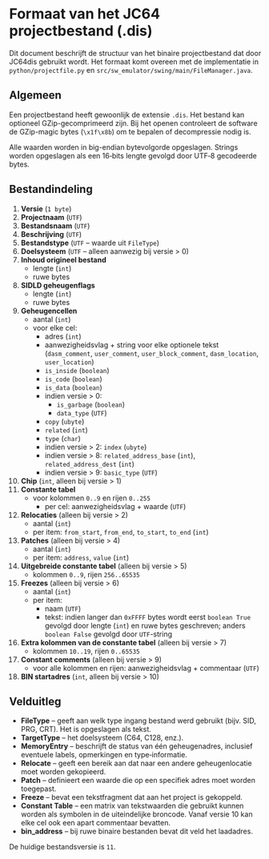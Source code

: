 # Formaat van het JC64 projectbestand (.dis)

Dit document beschrijft de structuur van het binaire projectbestand dat door JC64dis gebruikt wordt. Het formaat komt overeen met de implementatie in `python/projectfile.py` en `src/sw_emulator/swing/main/FileManager.java`.

## Algemeen

Een projectbestand heeft gewoonlijk de extensie `.dis`. Het bestand kan optioneel GZip-gecomprimeerd zijn. Bij het openen controleert de software de GZip-magic bytes (`\x1f\x8b`) om te bepalen of decompressie nodig is.

Alle waarden worden in big-endian bytevolgorde opgeslagen. Strings worden opgeslagen als een 16‑bits lengte gevolgd door UTF‑8 gecodeerde bytes.

## Bestandindeling

1. **Versie** (`1 byte`)
2. **Projectnaam** (`UTF`)
3. **Bestandsnaam** (`UTF`)
4. **Beschrijving** (`UTF`)
5. **Bestandstype** (`UTF` – waarde uit `FileType`)
6. **Doelsysteem** (`UTF` – alleen aanwezig bij versie \> 0)
7. **Inhoud origineel bestand**
   - lengte (`int`)
   - ruwe bytes
8. **SIDLD geheugenflags**
   - lengte (`int`)
   - ruwe bytes
9. **Geheugencellen**
   - aantal (`int`)
   - voor elke cel:
     - adres (`int`)
     - aanwezigheidsvlag + string voor elke optionele tekst (`dasm_comment`, `user_comment`, `user_block_comment`, `dasm_location`, `user_location`)
     - `is_inside` (`boolean`)
     - `is_code` (`boolean`)
     - `is_data` (`boolean`)
     - indien versie \> 0:
       - `is_garbage` (`boolean`)
       - `data_type` (`UTF`)
     - `copy` (`ubyte`)
     - `related` (`int`)
     - `type` (`char`)
     - indien versie \> 2: `index` (`ubyte`)
     - indien versie \> 8: `related_address_base` (`int`), `related_address_dest` (`int`)
     - indien versie \> 9: `basic_type` (`UTF`)
10. **Chip** (`int`, alleen bij versie \> 1)
11. **Constante tabel**
    - voor kolommen `0..9` en rijen `0..255`
      - per cel: aanwezigheidsvlag + waarde (`UTF`)
12. **Relocaties** (alleen bij versie \> 2)
    - aantal (`int`)
    - per item: `from_start`, `from_end`, `to_start`, `to_end` (`int`)
13. **Patches** (alleen bij versie \> 4)
    - aantal (`int`)
    - per item: `address`, `value` (`int`)
14. **Uitgebreide constante tabel** (alleen bij versie \> 5)
    - kolommen `0..9`, rijen `256..65535`
15. **Freezes** (alleen bij versie \> 6)
    - aantal (`int`)
    - per item:
      - naam (`UTF`)
      - tekst: indien langer dan `0xFFFF` bytes wordt eerst `boolean True` gevolgd door lengte (`int`) en ruwe bytes geschreven; anders `boolean False` gevolgd door `UTF`-string
16. **Extra kolommen van de constante tabel** (alleen bij versie \> 7)
    - kolommen `10..19`, rijen `0..65535`
17. **Constant comments** (alleen bij versie \> 9)
    - voor alle kolommen en rijen: aanwezigheidsvlag + commentaar (`UTF`)
18. **BIN startadres** (`int`, alleen bij versie \> 10)

## Velduitleg

- **FileType** – geeft aan welk type ingang bestand werd gebruikt (bijv. SID, PRG, CRT). Het is opgeslagen als tekst.
- **TargetType** – het doelsysteem (C64, C128, enz.).
- **MemoryEntry** – beschrijft de status van één geheugenadres, inclusief eventuele labels, opmerkingen en type‑informatie.
- **Relocate** – geeft een bereik aan dat naar een andere geheugenlocatie moet worden gekopieerd.
- **Patch** – definieert een waarde die op een specifiek adres moet worden toegepast.
- **Freeze** – bevat een tekstfragment dat aan het project is gekoppeld.
- **Constant Table** – een matrix van tekstwaarden die gebruikt kunnen worden als symbolen in de uiteindelijke broncode. Vanaf versie 10 kan elke cel ook een apart commentaar bevatten.
- **bin_address** – bij ruwe binaire bestanden bevat dit veld het laadadres.

De huidige bestandsversie is `11`.

